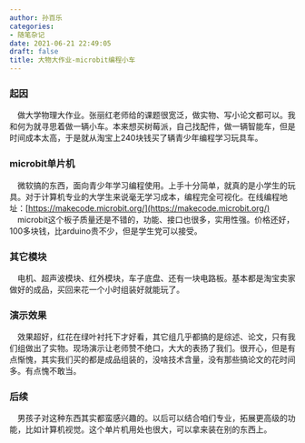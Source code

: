 ```yaml
---
author: 孙百乐
categories:
- 随笔杂记
date: 2021-06-21 22:49:05
draft: false
title: 大物大作业-microbit编程小车
---
```


### 起因

  做大学物理大作业。张丽红老师给的课题很宽泛，做实物、写小论文都可以。我和何为就寻思着做一辆小车。本来想买树莓派，自己找配件，做一辆智能车，但是时间成本太高，于是就从淘宝上240块钱买了辆青少年编程学习玩具车。

### microbit单片机

  微软搞的东西，面向青少年学习编程使用。上手十分简单，就真的是小学生的玩具。对于计算机专业的大学生来说毫无学习成本，编程完全可视化。在线编程地址：[https://makecode.microbit.org/](https://makecode.microbit.org/)  
  microbit这个板子质量还是不错的，功能、接口也很多，实用性强。价格还好，100多块钱，比arduino贵不少，但是学生党可以接受。

### 其它模块

  电机、超声波模块、红外模块，车子底盘、还有一块电路板。基本都是淘宝卖家做好的成品，买回来花一个小时组装好就能玩了。

### 演示效果

  效果超好，红花在绿叶衬托下才好看，其它组几乎都搞的是综述、论文，只有我们组做出了实物。现场演示让老师赞不绝口，大大的表扬了我们。很开心，但是有点惭愧，其实我们买的都是成品组装的，没啥技术含量，没有那些搞论文的花时间多。有点愧不敢当。

### 后续

  男孩子对这种东西其实都蛮感兴趣的。以后可以结合咱们专业，拓展更高级的功能，比如计算机视觉。这个单片机用处也很大，可以拿来装在别的东西上。